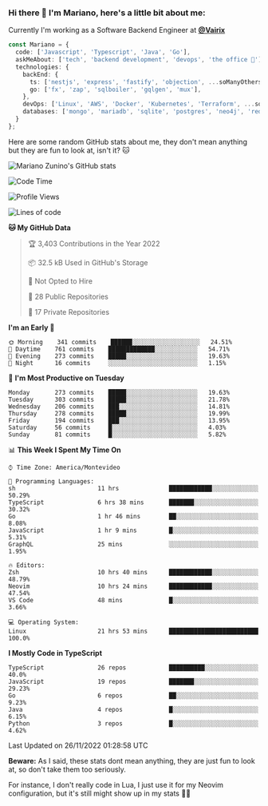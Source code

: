 ### Hi there 👋 I'm Mariano, here's a little bit about me:

Currently I'm working as a Software Backend Engineer at [**@Vairix**](https://vairix.com)

```ts
const Mariano = {
  code: ['Javascript', 'Typescript', 'Java', 'Go'],
  askMeAbout: ['tech', 'backend development', 'devops', 'the office 💼'],
  technologies: {
    backEnd: {
      ts: ['nestjs', 'express', 'fastify', 'objection', ...soManyOthersFrameworks],
      go: ['fx', 'zap', 'sqlboiler', 'gqlgen', 'mux'],
    },
    devOps: ['Linux', 'AWS', 'Docker', 'Kubernetes', 'Terraform', ...soManyOthersTools],
    databases: ['mongo', 'mariadb', 'sqlite', 'postgres', 'neo4j', 'redis'],
  }
};
```

Here are some random GitHub stats about me, they don't mean anything but they are fun to look at, isn't it? 🐱

![Mariano Zunino's GitHub stats](https://github-readme-stats.vercel.app/api?username=marianozunino&count_private=true&show_icons=true&theme=radical)

<!--START_SECTION:waka-->
![Code Time](http://img.shields.io/badge/Code%20Time-339%20hrs%2023%20mins-blue)

![Profile Views](http://img.shields.io/badge/Profile%20Views-0-blue)

![Lines of code](https://img.shields.io/badge/From%20Hello%20World%20I%27ve%20Written-373%20Thousand%20lines%20of%20code-blue)

**🐱 My GitHub Data** 

> 🏆 3,403 Contributions in the Year 2022
 > 
> 📦 32.5 kB Used in GitHub's Storage 
 > 
> 🚫 Not Opted to Hire
 > 
> 📜 28 Public Repositories 
 > 
> 🔑 17 Private Repositories  
 > 
**I'm an Early 🐤** 

```text
🌞 Morning    341 commits    ██████░░░░░░░░░░░░░░░░░░░   24.51% 
🌆 Daytime    761 commits    █████████████░░░░░░░░░░░░   54.71% 
🌃 Evening    273 commits    █████░░░░░░░░░░░░░░░░░░░░   19.63% 
🌙 Night      16 commits     ░░░░░░░░░░░░░░░░░░░░░░░░░   1.15%

```
📅 **I'm Most Productive on Tuesday** 

```text
Monday       273 commits    █████░░░░░░░░░░░░░░░░░░░░   19.63% 
Tuesday      303 commits    █████░░░░░░░░░░░░░░░░░░░░   21.78% 
Wednesday    206 commits    ███░░░░░░░░░░░░░░░░░░░░░░   14.81% 
Thursday     278 commits    █████░░░░░░░░░░░░░░░░░░░░   19.99% 
Friday       194 commits    ███░░░░░░░░░░░░░░░░░░░░░░   13.95% 
Saturday     56 commits     █░░░░░░░░░░░░░░░░░░░░░░░░   4.03% 
Sunday       81 commits     █░░░░░░░░░░░░░░░░░░░░░░░░   5.82%

```


📊 **This Week I Spent My Time On** 

```text
⌚︎ Time Zone: America/Montevideo

💬 Programming Languages: 
sh                       11 hrs              ████████████░░░░░░░░░░░░░   50.29% 
TypeScript               6 hrs 38 mins       ███████░░░░░░░░░░░░░░░░░░   30.32% 
Go                       1 hr 46 mins        ██░░░░░░░░░░░░░░░░░░░░░░░   8.08% 
JavaScript               1 hr 9 mins         █░░░░░░░░░░░░░░░░░░░░░░░░   5.31% 
GraphQL                  25 mins             ░░░░░░░░░░░░░░░░░░░░░░░░░   1.95%

🔥 Editors: 
Zsh                      10 hrs 40 mins      ████████████░░░░░░░░░░░░░   48.79% 
Neovim                   10 hrs 24 mins      ████████████░░░░░░░░░░░░░   47.54% 
VS Code                  48 mins             █░░░░░░░░░░░░░░░░░░░░░░░░   3.66%

💻 Operating System: 
Linux                    21 hrs 53 mins      █████████████████████████   100.0%

```

**I Mostly Code in TypeScript** 

```text
TypeScript               26 repos            ██████████░░░░░░░░░░░░░░░   40.0% 
JavaScript               19 repos            ███████░░░░░░░░░░░░░░░░░░   29.23% 
Go                       6 repos             ██░░░░░░░░░░░░░░░░░░░░░░░   9.23% 
Java                     4 repos             █░░░░░░░░░░░░░░░░░░░░░░░░   6.15% 
Python                   3 repos             █░░░░░░░░░░░░░░░░░░░░░░░░   4.62%

```



 Last Updated on 26/11/2022 01:28:58 UTC
<!--END_SECTION:waka-->

**Beware:** As I said, these stats dont mean anything, they are just fun to look at, so don't take them too seriously.

For instance, I don't really code in Lua, I just use it for my Neovim configuration, but it's still might show up in my stats 🤷‍♂️
